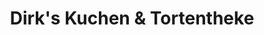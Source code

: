 ---
title: "Dirk's Kuchen & Tortentheke"
url: /dieburg/dirks-kuchen-und-tortentheke/
shop: Konditorei
---